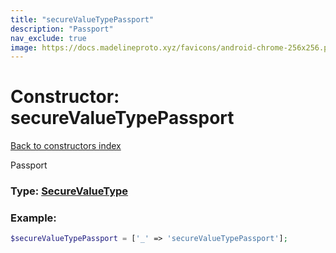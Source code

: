 ```yaml
---
title: "secureValueTypePassport"
description: "Passport"
nav_exclude: true
image: https://docs.madelineproto.xyz/favicons/android-chrome-256x256.png
---
```

# Constructor: secureValueTypePassport  
[Back to constructors index](index.md)



Passport




### Type: [SecureValueType](../types/SecureValueType.md)


### Example:

```php
$secureValueTypePassport = ['_' => 'secureValueTypePassport'];
```  
